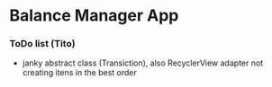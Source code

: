 # Balance Manager App

### ToDo list (Tito)

+ janky abstract class (Transiction), also RecyclerView adapter not creating itens in the best order
